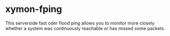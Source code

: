 # xymon-fping
This serverside fast oder flood ping allows you to monitor more closely whether a system was continuously reachable or has missed some packets.
